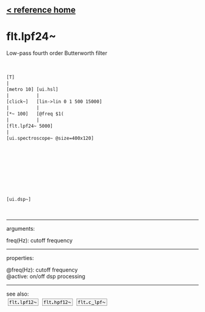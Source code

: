 [< reference home](ceammc_lib.html)
---

# flt.lpf24~


Low-pass fourth order Butterworth filter

```


[T]
|
[metro 10] [ui.hsl]
|          |
[click~]   [lin->lin 0 1 500 15000]
|          |
[*~ 100]   [@freq $1(
|          |
[flt.lpf24~ 5000]
|
[ui.spectroscope~ @size=400x120]









[ui.dsp~]

            
```

---
arguments:

freq(Hz): cutoff
            frequency<br>

---
properties:

@freq(Hz): cutoff frequency<br>
@active: on/off dsp
            processing<br>

---
see also:<br>
[![flt.lpf12~](img/object_flt.lpf12~.png)](flt.lpf12~.html)
[![flt.hpf12~](img/object_flt.hpf12~.png)](flt.hpf12~.html)
[![flt.c_lpf~](img/object_flt.c_lpf~.png)](flt.c_lpf~.html)
